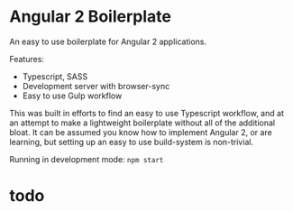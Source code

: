 # Angular 2 Boilerplate

An easy to use boilerplate for Angular 2 applications.

Features:
   - Typescript, SASS
   - Development server with browser-sync
   - Easy to use Gulp workflow

This was built in efforts to find an easy to use Typescript workflow, and at
an attempt to make a lightweight boilerplate without all of the additional
bloat. It can be assumed you know how to implement Angular 2, or are learning,
but setting up an easy to use build-system is non-trivial.

Running in development mode:
`npm start`

# todo
